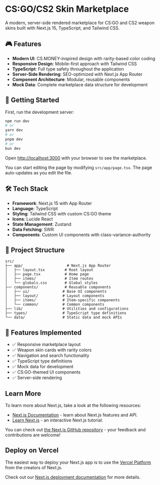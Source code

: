 # CS:GO/CS2 Skin Marketplace

A modern, server-side rendered marketplace for CS:GO and CS2 weapon skins built with Next.js 15, TypeScript, and Tailwind CSS.

## 🎮 Features

- **Modern UI**: CS.MONEY-inspired design with rarity-based color coding
- **Responsive Design**: Mobile-first approach with Tailwind CSS
- **TypeScript**: Full type safety throughout the application
- **Server-Side Rendering**: SEO-optimized with Next.js App Router
- **Component Architecture**: Modular, reusable components
- **Mock Data**: Complete marketplace data structure for development

## 🚀 Getting Started

First, run the development server:

```bash
npm run dev
# or
yarn dev
# or
pnpm dev
# or
bun dev
```

Open [http://localhost:3000](http://localhost:3000) with your browser to see the marketplace.

You can start editing the page by modifying `src/app/page.tsx`. The page auto-updates as you edit the file.

## 🛠️ Tech Stack

- **Framework**: Next.js 15 with App Router
- **Language**: TypeScript
- **Styling**: Tailwind CSS with custom CS:GO theme
- **Icons**: Lucide React
- **State Management**: Zustand
- **Data Fetching**: SWR
- **Components**: Custom UI components with class-variance-authority

## 📁 Project Structure

```
src/
├── app/                    # Next.js App Router
│   ├── layout.tsx         # Root layout
│   ├── page.tsx           # Home page
│   ├── items/             # Item routes
│   └── globals.css        # Global styles
├── components/            # Reusable components
│   ├── ui/               # Base UI components
│   ├── layout/           # Layout components
│   ├── items/            # Item-specific components
│   └── common/           # Common components
├── lib/                  # Utilities and configurations
├── types/                # TypeScript type definitions
└── data/                 # Static data and mock APIs
```

## 🎨 Features Implemented

- ✅ Responsive marketplace layout
- ✅ Weapon skin cards with rarity colors
- ✅ Navigation and search functionality
- ✅ TypeScript type definitions
- ✅ Mock data for development
- ✅ CS:GO-themed UI components
- ✅ Server-side rendering

## Learn More

To learn more about Next.js, take a look at the following resources:

- [Next.js Documentation](https://nextjs.org/docs) - learn about Next.js features and API.
- [Learn Next.js](https://nextjs.org/learn) - an interactive Next.js tutorial.

You can check out [the Next.js GitHub repository](https://github.com/vercel/next.js) - your feedback and contributions are welcome!

## Deploy on Vercel

The easiest way to deploy your Next.js app is to use the [Vercel Platform](https://vercel.com/new?utm_medium=default-template&filter=next.js&utm_source=create-next-app&utm_campaign=create-next-app-readme) from the creators of Next.js.

Check out our [Next.js deployment documentation](https://nextjs.org/docs/app/building-your-application/deploying) for more details.
